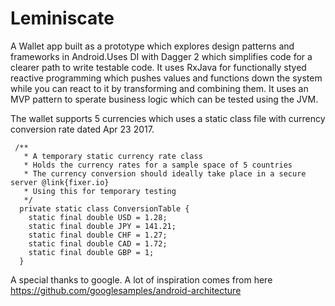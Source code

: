 # Leminiscate
A Wallet app built as a prototype which explores design patterns and frameworks in Android.Uses DI with Dagger 2 which simplifies code for a clearer path to write testable code. It uses RxJava for functionally styed reactive programming which pushes values and functions down the system while you can react to it by transforming and combining them. It uses an MVP pattern to sperate business logic which can be tested using the JVM.

The wallet supports 5 currencies which uses a static class file with currency conversion rate dated Apr 23 2017. 

     /**
       * A temporary static currency rate class
       * Holds the currency rates for a sample space of 5 countries
       * The currency conversion should ideally take place in a secure server @link{fixer.io}
       * Using this for temporary testing
       */
      private static class ConversionTable {
        static final double USD = 1.28;
        static final double JPY = 141.21;
        static final double CHF = 1.27;
        static final double CAD = 1.72;
        static final double GBP = 1;
      }
  
  A special thanks to google. A lot of inspiration comes from here 
  https://github.com/googlesamples/android-architecture
